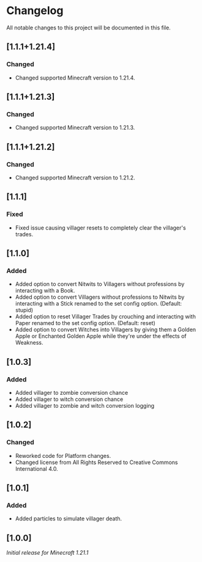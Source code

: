 # Changelog

All notable changes to this project will be documented in this file.

## [1.1.1+1.21.4]

### Changed

- Changed supported Minecraft version to 1.21.4.

## [1.1.1+1.21.3]

### Changed

- Changed supported Minecraft version to 1.21.3.

## [1.1.1+1.21.2]

### Changed

- Changed supported Minecraft version to 1.21.2.

## [1.1.1]

### Fixed

- Fixed issue causing villager resets to completely clear the villager's trades.

## [1.1.0]

### Added

- Added option to convert Nitwits to Villagers without professions by interacting with a Book.
- Added option to convert Villagers without professions to Nitwits by interacting with a Stick renamed to the set config option. (Default: stupid)
- Added option to reset Villager Trades by crouching and interacting with Paper renamed to the set config option. (Default: reset)
- Added option to convert Witches into Villagers by giving them a Golden Apple or Enchanted Golden Apple while they're under the effects of Weakness.

## [1.0.3]

### Added

- Added villager to zombie conversion chance
- Added villager to witch conversion chance
- Added villager to zombie and witch conversion logging

## [1.0.2]

### Changed

- Reworked code for Platform changes.
- Changed license from All Rights Reserved to Creative Commons International 4.0.

## [1.0.1]

### Added

- Added particles to simulate villager death.

## [1.0.0]

_Initial release for Minecraft 1.21.1_